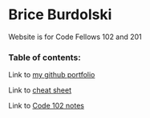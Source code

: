 # Brice Burdolski

Website is for Code Fellows 102 and 201


### Table of contents:

Link to [my github portfolio](https://github.com/burdolski/reading-notes)

Link to [cheat sheet](https://github.com/burdolski/reading-notes/blob/main/cheat%20sheet.md)

Link to [Code 102 notes](https://github.com/burdolski/reading-notes/blob/main/102%20notes.md)

